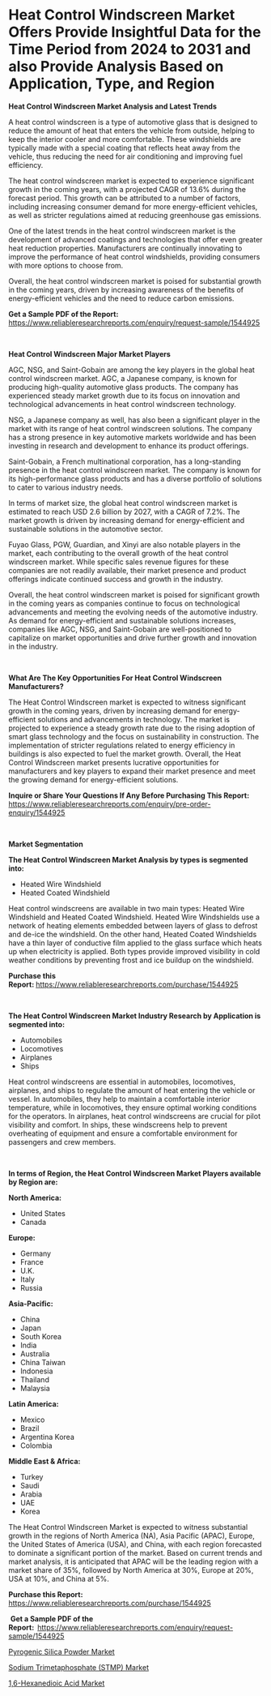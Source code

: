 <p><h1>Heat Control Windscreen Market Offers Provide Insightful Data for the Time Period from 2024 to 2031 and also Provide Analysis Based on Application, Type, and Region</h1></p><p><strong>Heat Control Windscreen Market Analysis and Latest Trends</strong></p>
<p><p>A heat control windscreen is a type of automotive glass that is designed to reduce the amount of heat that enters the vehicle from outside, helping to keep the interior cooler and more comfortable. These windshields are typically made with a special coating that reflects heat away from the vehicle, thus reducing the need for air conditioning and improving fuel efficiency.</p><p>The heat control windscreen market is expected to experience significant growth in the coming years, with a projected CAGR of 13.6% during the forecast period. This growth can be attributed to a number of factors, including increasing consumer demand for more energy-efficient vehicles, as well as stricter regulations aimed at reducing greenhouse gas emissions.</p><p>One of the latest trends in the heat control windscreen market is the development of advanced coatings and technologies that offer even greater heat reduction properties. Manufacturers are continually innovating to improve the performance of heat control windshields, providing consumers with more options to choose from.</p><p>Overall, the heat control windscreen market is poised for substantial growth in the coming years, driven by increasing awareness of the benefits of energy-efficient vehicles and the need to reduce carbon emissions.</p></p>
<p><strong>Get a Sample PDF of the Report:&nbsp;</strong> <a href="https://www.reliableresearchreports.com/enquiry/request-sample/1544925">https://www.reliableresearchreports.com/enquiry/request-sample/1544925</a></p>
<p>&nbsp;</p>
<p><strong>Heat Control Windscreen Major Market Players</strong></p>
<p><p>AGC, NSG, and Saint-Gobain are among the key players in the global heat control windscreen market. AGC, a Japanese company, is known for producing high-quality automotive glass products. The company has experienced steady market growth due to its focus on innovation and technological advancements in heat control windscreen technology.</p><p>NSG, a Japanese company as well, has also been a significant player in the market with its range of heat control windscreen solutions. The company has a strong presence in key automotive markets worldwide and has been investing in research and development to enhance its product offerings.</p><p>Saint-Gobain, a French multinational corporation, has a long-standing presence in the heat control windscreen market. The company is known for its high-performance glass products and has a diverse portfolio of solutions to cater to various industry needs.</p><p>In terms of market size, the global heat control windscreen market is estimated to reach USD 2.6 billion by 2027, with a CAGR of 7.2%. The market growth is driven by increasing demand for energy-efficient and sustainable solutions in the automotive sector.</p><p>Fuyao Glass, PGW, Guardian, and Xinyi are also notable players in the market, each contributing to the overall growth of the heat control windscreen market. While specific sales revenue figures for these companies are not readily available, their market presence and product offerings indicate continued success and growth in the industry.</p><p>Overall, the heat control windscreen market is poised for significant growth in the coming years as companies continue to focus on technological advancements and meeting the evolving needs of the automotive industry. As demand for energy-efficient and sustainable solutions increases, companies like AGC, NSG, and Saint-Gobain are well-positioned to capitalize on market opportunities and drive further growth and innovation in the industry.</p></p>
<p>&nbsp;</p>
<p><strong>What Are The Key Opportunities For Heat Control Windscreen Manufacturers?</strong></p>
<p><p>The Heat Control Windscreen market is expected to witness significant growth in the coming years, driven by increasing demand for energy-efficient solutions and advancements in technology. The market is projected to experience a steady growth rate due to the rising adoption of smart glass technology and the focus on sustainability in construction. The implementation of stricter regulations related to energy efficiency in buildings is also expected to fuel the market growth. Overall, the Heat Control Windscreen market presents lucrative opportunities for manufacturers and key players to expand their market presence and meet the growing demand for energy-efficient solutions.</p></p>
<p><strong>Inquire or Share Your Questions If Any Before Purchasing This Report:</strong> <a href="https://www.reliableresearchreports.com/enquiry/pre-order-enquiry/1544925">https://www.reliableresearchreports.com/enquiry/pre-order-enquiry/1544925</a></p>
<p>&nbsp;</p>
<p><strong>Market Segmentation</strong></p>
<p><strong>The Heat Control Windscreen Market Analysis by types is segmented into:</strong></p>
<p><ul><li>Heated Wire Windshield</li><li>Heated Coated Windshield</li></ul></p>
<p><p>Heat control windscreens are available in two main types: Heated Wire Windshield and Heated Coated Windshield. Heated Wire Windshields use a network of heating elements embedded between layers of glass to defrost and de-ice the windshield. On the other hand, Heated Coated Windshields have a thin layer of conductive film applied to the glass surface which heats up when electricity is applied. Both types provide improved visibility in cold weather conditions by preventing frost and ice buildup on the windshield.</p></p>
<p><strong>Purchase this Report:&nbsp;</strong><a href="https://www.reliableresearchreports.com/purchase/1544925">https://www.reliableresearchreports.com/purchase/1544925</a></p>
<p>&nbsp;</p>
<p><strong>The Heat Control Windscreen Market Industry Research by Application is segmented into:</strong></p>
<p><ul><li>Automobiles</li><li>Locomotives</li><li>Airplanes</li><li>Ships</li></ul></p>
<p><p>Heat control windscreens are essential in automobiles, locomotives, airplanes, and ships to regulate the amount of heat entering the vehicle or vessel. In automobiles, they help to maintain a comfortable interior temperature, while in locomotives, they ensure optimal working conditions for the operators. In airplanes, heat control windscreens are crucial for pilot visibility and comfort. In ships, these windscreens help to prevent overheating of equipment and ensure a comfortable environment for passengers and crew members.</p></p>
<p>&nbsp;</p>
<p><strong>In terms of Region, the Heat Control Windscreen Market Players available by Region are:</strong></p>
<p>
    <p> <strong> North America: </strong>
        <ul>
            <li>United States</li>
            <li>Canada</li>
        </ul>
        </p> 
    <p> <strong> Europe: </strong>
        <ul>
            <li>Germany</li>
            <li>France</li>
            <li>U.K.</li>
            <li>Italy</li>
            <li>Russia</li>
        </ul>
        </p> 
    <p> <strong> Asia-Pacific: </strong>
        <ul>
            <li>China</li>
            <li>Japan</li>
            <li>South Korea</li>
            <li>India</li>
            <li>Australia</li>
            <li>China Taiwan</li>
            <li>Indonesia</li>
            <li>Thailand</li>
            <li>Malaysia</li>
        </ul>
        </p> 
    <p> <strong> Latin America: </strong>
        <ul>
            <li>Mexico</li>
            <li>Brazil</li>
            <li>Argentina Korea</li>
            <li>Colombia</li>
        </ul>
        </p> 
    <p> <strong> Middle East & Africa: </strong>
        <ul>
            <li>Turkey</li>
            <li>Saudi</li>
            <li>Arabia</li>
            <li>UAE</li>
            <li>Korea</li>
        </ul>
    </p>
    </p>
<p><p>The Heat Control Windscreen Market is expected to witness substantial growth in the regions of North America (NA), Asia Pacific (APAC), Europe, the United States of America (USA), and China, with each region forecasted to dominate a significant portion of the market. Based on current trends and market analysis, it is anticipated that APAC will be the leading region with a market share of 35%, followed by North America at 30%, Europe at 20%, USA at 10%, and China at 5%.</p></p>
<p><strong>Purchase this Report: </strong><a href="https://www.reliableresearchreports.com/purchase/1544925">https://www.reliableresearchreports.com/purchase/1544925</a></p>
<p>&nbsp;<strong>Get a Sample PDF of the Report:&nbsp;&nbsp;</strong><a href="https://www.reliableresearchreports.com/enquiry/request-sample/1544925">https://www.reliableresearchreports.com/enquiry/request-sample/1544925</a></p>
<p><strong></strong></p>
<p><p><a href="https://view.publitas.com/reportprime-1/global-pyrogenic-silica-powder-market-by-types-applications-and-major-players-with-regional-growth-rate-analysis-and-development-situation-from-2023-to-2030/">Pyrogenic Silica Powder Market</a></p><p><a href="https://view.publitas.com/reportprime-1/sodium-trimetaphosphate-stmp-market-size-global-industry-overview-market-segmentation-and-forecast-2023-to-2030/">Sodium Trimetaphosphate (STMP) Market</a></p><p><a href="https://view.publitas.com/reportprime-1/16-hexanedioic-acid-market-size-market-share-and-global-market-analysis-report-2023-2030/">1,6-Hexanedioic Acid Market</a></p></p>